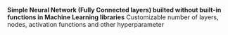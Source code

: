 **Simple Neural Network (Fully Connected layers) builted without built-in functions in Machine Learning libraries**
Customizable number of layers, nodes, activation functions and other hyperparameter
